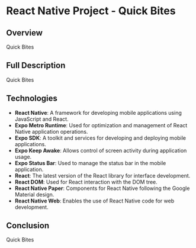# React Native Project - Quick Bites

## Overview

Quick Bites

## Full Description

Quick Bites

## Technologies

-   **React Native**: A framework for developing mobile applications using JavaScript and React.
-   **Expo Metro Runtime**: Used for optimization and management of React Native application operations.
-   **Expo SDK**: A toolkit and services for developing and deploying mobile applications.
-   **Expo Keep Awake**: Allows control of screen activity during application usage.
-   **Expo Status Bar**: Used to manage the status bar in the mobile application.
-   **React**: The latest version of the React library for interface development.
-   **React DOM**: Used for React interaction with the DOM tree.
-   **React Native Paper**: Components for React Native following the Google Material design.
-   **React Native Web**: Enables the use of React Native code for web development.

## Conclusion

Quick Bites
